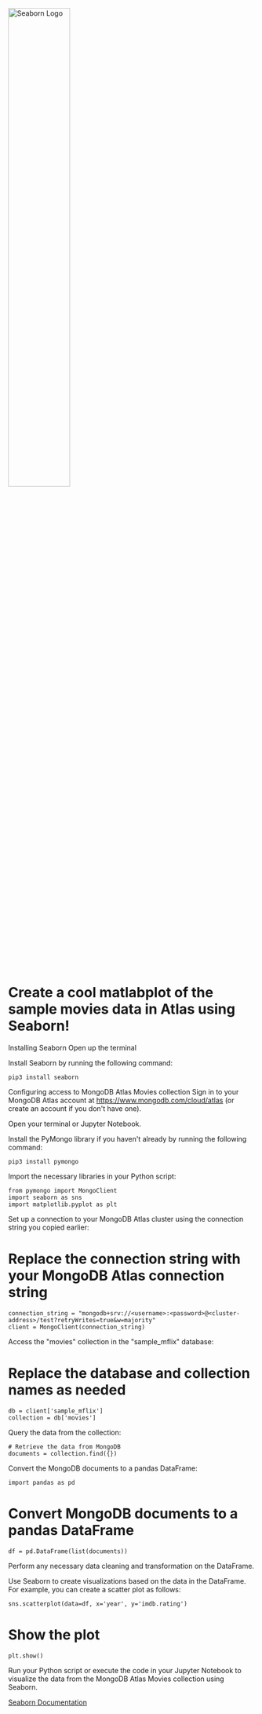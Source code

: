 <img src="https://img.appsious.com/logo/seaborn.jpg" alt="Seaborn Logo" width="50%">

# Create a cool matlabplot of the sample movies data in Atlas using Seaborn!
Installing Seaborn
Open up the terminal

Install Seaborn by running the following command:
```
pip3 install seaborn
```
Configuring access to MongoDB Atlas Movies collection
Sign in to your MongoDB Atlas account at https://www.mongodb.com/cloud/atlas (or create an account if you don't have one).

Open your terminal or Jupyter Notebook.

Install the PyMongo library if you haven't already by running the following command:
```
pip3 install pymongo
```
Import the necessary libraries in your Python script:
```
from pymongo import MongoClient
import seaborn as sns
import matplotlib.pyplot as plt
```
Set up a connection to your MongoDB Atlas cluster using the connection string you copied earlier:

# Replace the connection string with your MongoDB Atlas connection string
```
connection_string = "mongodb+srv://<username>:<password>@<cluster-address>/test?retryWrites=true&w=majority"
client = MongoClient(connection_string)
```
Access the "movies" collection in the "sample_mflix" database:

# Replace the database and collection names as needed
```
db = client['sample_mflix']
collection = db['movies']
```
Query the data from the collection:
```
# Retrieve the data from MongoDB
documents = collection.find({})
```
Convert the MongoDB documents to a pandas DataFrame:

```
import pandas as pd
```
# Convert MongoDB documents to a pandas DataFrame
```
df = pd.DataFrame(list(documents))
```
Perform any necessary data cleaning and transformation on the DataFrame.

Use Seaborn to create visualizations based on the data in the DataFrame. For example, you can create a scatter plot as follows:

```
sns.scatterplot(data=df, x='year', y='imdb.rating')
```

# Show the plot
```
plt.show()
```
Run your Python script or execute the code in your Jupyter Notebook to visualize the data from the MongoDB Atlas Movies collection using Seaborn.

[Seaborn Documentation](https://seaborn.pydata.org/)
